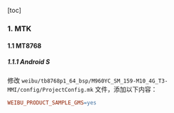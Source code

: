[toc]

### 1. MTK

#### 1.1 MT8768

##### 1.1.1 Android S

修改 `weibu/tb8768p1_64_bsp/M960YC_SM_159-M10_4G_T3-MMI/config/ProjectConfig.mk` 文件，添加以下内容：

```makefile
WEIBU_PRODUCT_SAMPLE_GMS=yes
```

